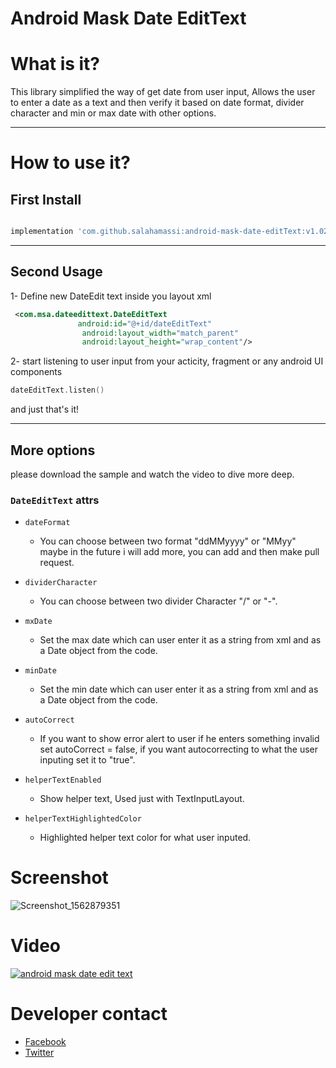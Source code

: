 # Android Mask Date EditText


# What is it? 
This library simplified the way of get date from user input, Allows the user to enter a date as a text and then verify it based on date format, divider character and min or max date with other options.

------ 

# How to use it? 

## First Install

```gradle

implementation 'com.github.salahamassi:android-mask-date-editText:v1.02'

```
------ 

## Second Usage
1- Define new DateEdit text inside you layout xml
```xml
 <com.msa.dateedittext.DateEditText
               android:id="@+id/dateEditText"
                android:layout_width="match_parent"
                android:layout_height="wrap_content"/>
```
2- start listening to user input from your acticity, fragment or any android UI components
```kotlin
dateEditText.listen()
```
and just that's it!

------ 

## More options
please download the sample and watch the video to dive more deep.

### `DateEditText` attrs
* `dateFormat`
 	* You can choose between two format "ddMMyyyy" or "MMyy" maybe in the future i will add more, you can add and then make pull request. 
        
* `dividerCharacter`
 	* You can choose between two divider Character "/" or "-".
        
* `mxDate`
 	* Set the max date which can user enter it as a string from xml and as a Date object from the code.

* `minDate`
 	* Set the min date which can user enter it as a string from xml and as a Date object from the code.

* `autoCorrect`
 	* If you want to show error alert to user if he enters something invalid set autoCorrect = false, if you want autocorrecting to what the user inputing set it to "true".
        
        
* `helperTextEnabled`
 	* Show helper text, Used just with TextInputLayout.

* `helperTextHighlightedColor`
 	* Highlighted helper text color for what user inputed.

# Screenshot
![Screenshot_1562879351](https://user-images.githubusercontent.com/17902030/61085592-5228af80-a439-11e9-9e83-a8eeb003b434.png)

# Video
[![android mask date edit text](https://user-images.githubusercontent.com/17902030/61090744-5d370c00-a448-11e9-9534-fa4896745420.png)](https://www.youtube.com/watch?v=7X8RxxemEaQ)

# Developer contact 
   * [Facebook](https://www.facebook.com/profile.php?id=100006656534009)
   * [Twitter](https://twitter.com/salahamassi)
